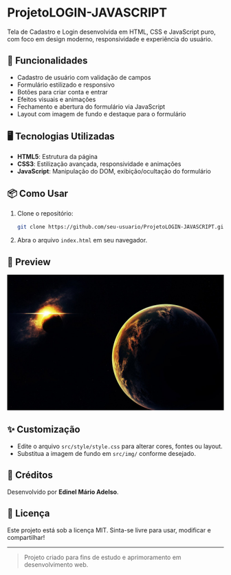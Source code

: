 # ProjetoLOGIN-JAVASCRIPT

Tela de Cadastro e Login desenvolvida em HTML, CSS e JavaScript puro, com foco em design moderno, responsividade e experiência do usuário.

## 🚀 Funcionalidades

- Cadastro de usuário com validação de campos
- Formulário estilizado e responsivo
- Botões para criar conta e entrar
- Efeitos visuais e animações
- Fechamento e abertura do formulário via JavaScript
- Layout com imagem de fundo e destaque para o formulário

## 🖥️ Tecnologias Utilizadas

- **HTML5**: Estrutura da página
- **CSS3**: Estilização avançada, responsividade e animações
- **JavaScript**: Manipulação do DOM, exibição/ocultação do formulário

## 📦 Como Usar

1. Clone o repositório:
   ```bash
   git clone https://github.com/seu-usuario/ProjetoLOGIN-JAVASCRIPT.git
   ```
2. Abra o arquivo `index.html` em seu navegador.

## 📸 Preview

![Preview do Projeto](src/img/1920_1200_20100427125153210981.jpg)

## ✨ Customização

- Edite o arquivo `src/style/style.css` para alterar cores, fontes ou layout.
- Substitua a imagem de fundo em `src/img/` conforme desejado.

## 📝 Créditos

Desenvolvido por **Edinel Mário Adelso**.

## 📄 Licença

Este projeto está sob a licença MIT. Sinta-se livre para usar, modificar e compartilhar!

---
> Projeto criado para fins de estudo e aprimoramento em desenvolvimento web.

